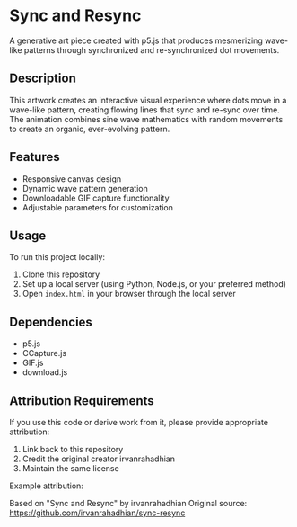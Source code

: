 # Sync and Resync

A generative art piece created with p5.js that produces mesmerizing wave-like patterns through synchronized and re-synchronized dot movements.

## Description
This artwork creates an interactive visual experience where dots move in a wave-like pattern, creating flowing lines that sync and re-sync over time. The animation combines sine wave mathematics with random movements to create an organic, ever-evolving pattern.

## Features
- Responsive canvas design
- Dynamic wave pattern generation
- Downloadable GIF capture functionality
- Adjustable parameters for customization

## Usage
To run this project locally:
1. Clone this repository
2. Set up a local server (using Python, Node.js, or your preferred method)
3. Open `index.html` in your browser through the local server

## Dependencies
- p5.js
- CCapture.js
- GIF.js
- download.js

## Attribution Requirements
If you use this code or derive work from it, please provide appropriate attribution:

1. Link back to this repository
2. Credit the original creator irvanrahadhian
3. Maintain the same license

Example attribution:

Based on "Sync and Resync" by irvanrahadhian
Original source: https://github.com/irvanrahadhian/sync-resync
